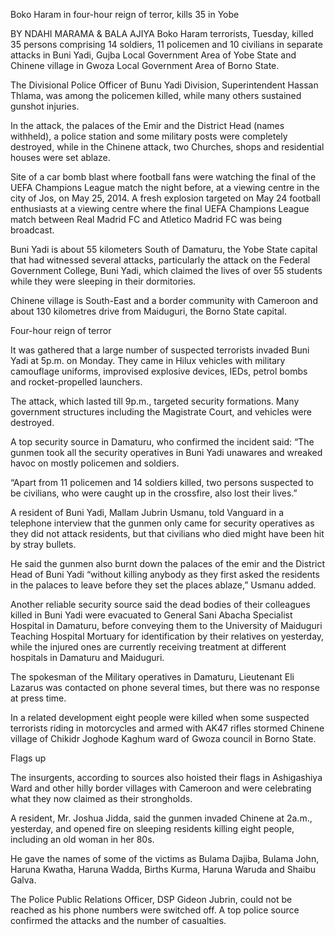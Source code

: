 Boko Haram in four-hour reign of terror, kills 35 in Yobe

BY NDAHI MARAMA & BALA AJIYA
Boko Haram terrorists, Tuesday, killed 35 persons comprising 14 soldiers, 11 policemen and 10 civilians in separate attacks in Buni Yadi, Gujba Local Government Area of Yobe State and Chinene village in Gwoza Local Government Area of Borno State.

The Divisional Police Officer of Bunu Yadi Division, Superintendent Hassan Thlama, was among the policemen killed, while many others sustained gunshot injuries.

In the attack, the palaces of the Emir and the District Head (names withheld), a police station and some military posts were completely destroyed, while in the Chinene attack, two Churches, shops and residential houses were set ablaze.

Site of a car bomb blast where football fans were watching the final of the UEFA Champions League match the night before, at a viewing centre in the city of Jos, on May 25, 2014. A fresh explosion targeted on May 24 football enthusiasts at a viewing centre where the final UEFA Champions League match between Real Madrid FC and Atletico Madrid FC was being broadcast.

Buni Yadi is about 55 kilometers South of Damaturu, the Yobe State capital that had witnessed several attacks, particularly the attack on the Federal Government College, Buni Yadi, which claimed the lives of over 55 students while they were sleeping in their dormitories.

Chinene village is South-East and a border community with Cameroon and about 130 kilometres drive from Maiduguri, the Borno State capital.

Four-hour reign of terror

It was gathered that a large number of suspected terrorists invaded Buni Yadi at 5p.m. on Monday. They came in Hilux vehicles with military camouflage uniforms, improvised explosive devices, IEDs, petrol bombs and rocket-propelled launchers.

The attack, which lasted till 9p.m., targeted security formations. Many government structures including the Magistrate Court, and vehicles were destroyed.

A top security source in Damaturu, who confirmed the incident said: “The gunmen took all the security operatives in Buni Yadi unawares and wreaked havoc on mostly policemen and soldiers.

“Apart from 11 policemen and 14 soldiers killed, two persons suspected to be civilians, who were caught up in the crossfire, also lost their lives.”

A resident of Buni Yadi, Mallam Jubrin Usmanu, told Vanguard in a telephone interview that the gunmen only came for security operatives as they did not attack residents, but that civilians who died might have been hit by stray bullets.

He said the gunmen also burnt down the palaces of the emir and the District Head of Buni Yadi “without killing anybody as they first asked the residents in the palaces to leave before they set the places ablaze,” Usmanu added.

Another reliable security source said the dead bodies of their colleagues killed in Buni Yadi were evacuated to General Sani Abacha Specialist Hospital in Damaturu, before conveying them to the University of Maiduguri Teaching Hospital Mortuary for identification by their relatives on yesterday, while the injured ones are currently receiving treatment at different hospitals in Damaturu and Maiduguri.

The spokesman of the Military operatives in Damaturu, Lieutenant Eli Lazarus was contacted on phone several times, but there was no response at press time.

In a related development eight people were killed when some suspected terrorists riding in motorcycles and armed with AK47 rifles stormed Chinene village of Chikidr Joghode Kaghum ward of Gwoza council in Borno State.

Flags up

The insurgents, according to sources also hoisted their flags in Ashigashiya Ward and other hilly border villages with Cameroon and were celebrating what they now claimed as their strongholds.

A resident, Mr. Joshua Jidda, said the gunmen invaded Chinene at 2a.m., yesterday, and opened fire on sleeping residents killing eight people, including an old woman in her 80s.

He gave the names of some of the victims as Bulama Dajiba, Bulama John, Haruna Kwatha, Haruna Wadda, Births Kurma, Haruna Waruda and Shaibu Galva.

The Police Public Relations Officer, DSP Gideon Jubrin, could not be reached as his phone numbers were switched off. A top police source confirmed the attacks and the number of casualties.
